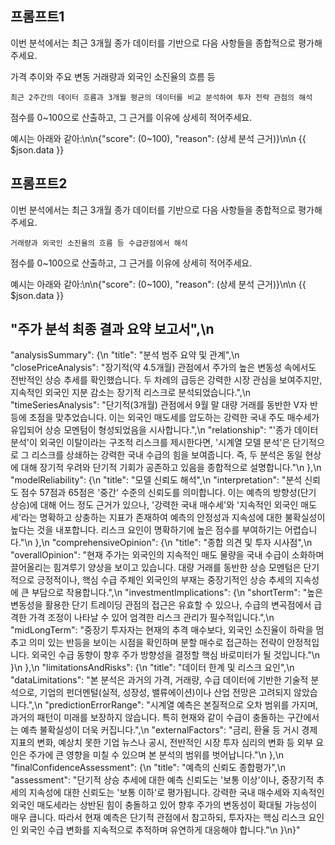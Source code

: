 ## 프롬프트1

이번 분석에서는 최근 3개월 종가 데이터를 기반으로 다음 사항들을 종합적으로 평가해 주세요.

가격 추이와 주요 변동
거래량과 외국인 소진율의 흐름 등
```
최근 2주간의 데이터 흐름과 3개월 평균의 데이터를 비교 분석하여 투자 전략 관점의 해석
```
점수를 0~100으로 산출하고, 그 근거를 이유에 상세히 적어주세요.

예시는 아래와 같아:\n\n{\"score\": (0~100), \"reason\": (상세 분석 근거)}\n\n
{{ $json.data }}


## 프롬프트2

이번 분석에서는 최근 3개월 종가 데이터를 기반으로 다음 사항들을 종합적으로 평가해 주세요.
```
거래량과 외국인 소진율의 흐름 등 수급관점에서 해석
```
점수를 0~100으로 산출하고, 그 근거를 이유에 상세히 적어주세요.

예시는 아래와 같아:\n\n{\"score\": (0~100), \"reason\": (상세 분석 근거)}\n\n
{{ $json.data }}

## "주가 분석 최종 결과 요약 보고서\",\n  

\"analysisSummary\": {\n    \"title\": \"분석 범주 요약 및 관계\",\n    \"closePriceAnalysis\": \"장기적(약 4.5개월) 관점에서 주가의 높은 변동성 속에서도 전반적인 상승 추세를 확인했습니다. 두 차례의 급등은 강력한 시장 관심을 보여주지만, 지속적인 외국인 지분 감소는 장기적 리스크로 분석되었습니다.\",\n    \"timeSeriesAnalysis\": \"단기적(3개월) 관점에서 9월 말 대량 거래를 동반한 V자 반등에 초점을 맞추었습니다. 이는 외국인 매도세를 압도하는 강력한 국내 주도 매수세가 유입되어 상승 모멘텀이 형성되었음을 시사합니다.\",\n    \"relationship\": \"'종가 데이터 분석'이 외국인 이탈이라는 구조적 리스크를 제시한다면, '시계열 모델 분석'은 단기적으로 그 리스크를 상쇄하는 강력한 국내 수급의 힘을 보여줍니다. 즉, 두 분석은 동일 현상에 대해 장기적 우려와 단기적 기회가 공존하고 있음을 종합적으로 설명합니다.\"\n  },\n  \"modelReliability\": {\n    \"title\": \"모델 신뢰도 해석\",\n    \"interpretation\": \"분석 신뢰도 점수 57점과 65점은 '중간' 수준의 신뢰도를 의미합니다. 이는 예측의 방향성(단기 상승)에 대해 어느 정도 근거가 있으나, '강력한 국내 매수세'와 '지속적인 외국인 매도세'라는 명확하고 상충하는 지표가 존재하여 예측의 안정성과 지속성에 대한 불확실성이 높다는 것을 내포합니다. 리스크 요인이 명확하기에 높은 점수를 부여하기는 어렵습니다.\"\n  },\n  \"comprehensiveOpinion\": {\n    \"title\": \"종합 의견 및 투자 시사점\",\n    \"overallOpinion\": \"현재 주가는 외국인의 지속적인 매도 물량을 국내 수급이 소화하며 끌어올리는 힘겨루기 양상을 보이고 있습니다. 대량 거래를 동반한 상승 모멘텀은 단기적으로 긍정적이나, 핵심 수급 주체인 외국인의 부재는 중장기적인 상승 추세의 지속성에 큰 부담으로 작용합니다.\",\n    \"investmentImplications\": {\n      \"shortTerm\": \"높은 변동성을 활용한 단기 트레이딩 관점의 접근은 유효할 수 있으나, 수급의 변곡점에서 급격한 가격 조정이 나타날 수 있어 엄격한 리스크 관리가 필수적입니다.\",\n      \"midLongTerm\": \"중장기 투자자는 현재의 추격 매수보다, 외국인 소진율이 하락을 멈추고 의미 있는 반등을 보이는 시점을 확인하며 분할 매수로 접근하는 전략이 안정적입니다. 외국인 수급 동향이 향후 주가 방향성을 결정할 핵심 바로미터가 될 것입니다.\"\n    }\n  },\n  \"limitationsAndRisks\": {\n    \"title\": \"데이터 한계 및 리스크 요인\",\n    \"dataLimitations\": \"본 분석은 과거의 가격, 거래량, 수급 데이터에 기반한 기술적 분석으로, 기업의 펀더멘털(실적, 성장성, 밸류에이션)이나 산업 전망은 고려되지 않았습니다.\",\n    \"predictionErrorRange\": \"시계열 예측은 본질적으로 오차 범위를 가지며, 과거의 패턴이 미래를 보장하지 않습니다. 특히 현재와 같이 수급이 충돌하는 구간에서는 예측 불확실성이 더욱 커집니다.\",\n    \"externalFactors\": \"금리, 환율 등 거시 경제 지표의 변화, 예상치 못한 기업 뉴스나 공시, 전반적인 시장 투자 심리의 변화 등 외부 요인은 주가에 큰 영향을 미칠 수 있으며 본 분석의 범위를 벗어납니다.\"\n  },\n  \"finalConfidenceAssessment\": {\n    \"title\": \"예측의 신뢰도 종합평가\",\n    \"assessment\": \"단기적 상승 추세에 대한 예측 신뢰도는 '보통 이상'이나, 중장기적 추세의 지속성에 대한 신뢰도는 '보통 이하'로 평가됩니다. 강력한 국내 매수세와 지속적인 외국인 매도세라는 상반된 힘이 충돌하고 있어 향후 주가의 변동성이 확대될 가능성이 매우 큽니다. 따라서 현재 예측은 단기적 관점에서 참고하되, 투자자는 핵심 리스크 요인인 외국인 수급 변화를 지속적으로 추적하며 유연하게 대응해야 합니다.\"\n  }\n}"